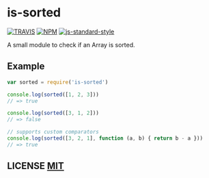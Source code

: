# is-sorted
[![TRAVIS](https://secure.travis-ci.org/dcousens/is-sorted.png)](http://travis-ci.org/dcousens/is-sorted)
[![NPM](https://img.shields.io/npm/v/is-sorted.svg)](https://www.npmjs.org/package/is-sorted)
[![js-standard-style](https://cdn.rawgit.com/feross/standard/master/badge.svg)](https://github.com/feross/standard)

A small module to check if an Array is sorted.


## Example
``` javascript
var sorted = require('is-sorted')

console.log(sorted([1, 2, 3]))
// => true

console.log(sorted([3, 1, 2]))
// => false

// supports custom comparators
console.log(sorted([3, 2, 1], function (a, b) { return b - a }))
// => true
```


## LICENSE [MIT](LICENSE)
